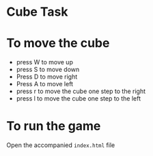 # Cube Task  
# To move the cube 
* press W to move up
* press S to move down
* Press D to move right
* Press A to move left 
* press r to move the cube one step to the right
* press l to move the cube one step to the left <br />

# To run the game 
 Open the accompanied `index.html` file



